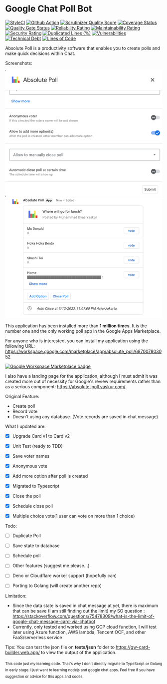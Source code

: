# Google Chat Poll Bot

[![StyleCI](https://github.styleci.io/repos/600267700/shield?branch=master)](https://styleci.io/repos/600267700)
[![Github Action](https://github.com/dyaskur/google-chat-poll/workflows/Node.js%20CI/badge.svg?branch=master)](https://github.com/dyaskur/google-chat-poll/actions) 
[![Scrutinizer Quality Score](https://scrutinizer-ci.com/g/dyaskur/google-chat-poll/badges/quality-score.png?s=4023c984fc1163a44f4220cd7d57406643ced9f2)](https://scrutinizer-ci.com/g/dyaskur/google-chat-poll/)
[![Coverage Status](https://coveralls.io/repos/github/dyaskur/google-chat-poll/badge.svg?branch=master)](https://coveralls.io/github/dyaskur/google-chat-poll)
[![Quality Gate Status](https://sonarcloud.io/api/project_badges/measure?project=dyaskur_google-chat-poll&metric=alert_status)](https://sonarcloud.io/summary/new_code?id=dyaskur_google-chat-poll)
[![Reliability Rating](https://sonarcloud.io/api/project_badges/measure?project=dyaskur_google-chat-poll&metric=reliability_rating)](https://sonarcloud.io/summary/new_code?id=dyaskur_google-chat-poll)
[![Maintainability Rating](https://sonarcloud.io/api/project_badges/measure?project=dyaskur_google-chat-poll&metric=sqale_rating)](https://sonarcloud.io/summary/new_code?id=dyaskur_google-chat-poll)
[![Security Rating](https://sonarcloud.io/api/project_badges/measure?project=dyaskur_google-chat-poll&metric=security_rating)](https://sonarcloud.io/summary/new_code?id=dyaskur_google-chat-poll)
[![Duplicated Lines (%)](https://sonarcloud.io/api/project_badges/measure?project=dyaskur_google-chat-poll&metric=duplicated_lines_density)](https://sonarcloud.io/summary/new_code?id=dyaskur_google-chat-poll)
[![Vulnerabilities](https://sonarcloud.io/api/project_badges/measure?project=dyaskur_google-chat-poll&metric=vulnerabilities)](https://sonarcloud.io/summary/new_code?id=dyaskur_google-chat-poll)
[![Technical Debt](https://sonarcloud.io/api/project_badges/measure?project=dyaskur_google-chat-poll&metric=sqale_index)](https://sonarcloud.io/summary/new_code?id=dyaskur_google-chat-poll)
[![Lines of Code](https://sonarcloud.io/api/project_badges/measure?project=dyaskur_google-chat-poll&metric=ncloc)](https://sonarcloud.io/summary/new_code?id=dyaskur_google-chat-poll)

Absolute Poll is a productivity software that enables you to create polls and make quick decisions within Chat. 

Screenshots:

![form](assets/screenshot_1.png "Create poll form") ![message](assets/screenshot_2.png "Vote poll message")

This application has been installed more than **1 million times**. It is the number one and the only working poll app in the Google Apps Marketplace.

For anyone who is interested, you can install my application using the following URL:
https://workspace.google.com/marketplace/app/absolute_poll/687007803052

<a href="" target="_blank" aria-label="Get it from the Google Workspace Marketplace">
  <img alt="Google Workspace Marketplace badge" alt-text="Get it from the Google Workspace Marketplace" src="https://workspace.google.com/static/img/marketplace/en/gwmBadge.svg?" style="height: 68px">
</a>

I also have a landing page for the application, although I must admit it was created more out of necessity for Google's review requirements rather than as a serious component:
https://absolute-poll.yaskur.com/

Original Feature:
- Create poll
- Record vote
- Doesn't using any database. (Vote records are saved in chat message)

What I updated are:
- [x] Upgrade Card v1 to Card v2
- [x] Unit Test (ready to TDD)
- [x] Save voter names
- [x] Anonymous vote
- [x] Add more option after poll is created
- [x] Migrated to Typescript
- [x] Close the poll
- [x] Schedule close poll
- [x] Multiple choice vote(1 user can vote on more than 1 choice)


Todo:

- [ ] Duplicate Poll
- [ ] Save state to database
- [ ] Schedule poll
- [ ] Other features (suggest me please...)
- [ ] Deno or Cloudflare worker support (hopefully can)
- [ ] Porting to Golang (will create another repo)


Limitation:
- Since the data state is saved in chat message at yet, there is maximum that can be save (I am still finding out the limit) my SO question : https://stackoverflow.com/questions/75478309/what-is-the-limit-of-google-chat-message-card-via-chatbot
- Currently, only tested and worked using GCP cloud function, I will test later using Azure function, AWS lambda, Tencent OCF, and other FaaS/serverless service

Tips: You can test the json file on **tests/json** folder to https://gw-card-builder.web.app/ to view the output of the application.

<sub>
This code just my learning code. That's why I don't directly migrate to TypeScript or Golang in early stage. 
I just want to learning nodejs and google chat apps.
Feel free if you have suggestion or advice for this apps and codes.
</sub>
